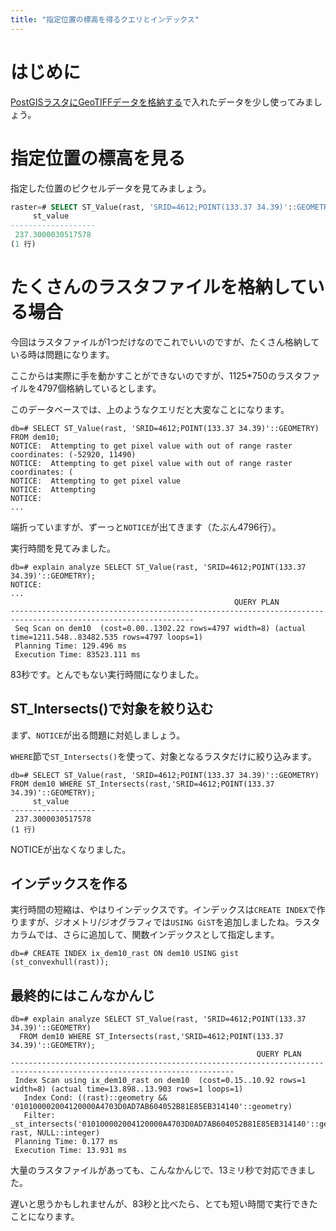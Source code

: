 ```yaml
---
title: "指定位置の標高を得るクエリとインデックス"
---
```

# はじめに

[PostGISラスタにGeoTIFFデータを格納する](raster2pgsql)で入れたデータを少し使ってみましょう。

# 指定位置の標高を見る

指定した位置のピクセルデータを見てみましょう。

```sql
raster=# SELECT ST_Value(rast, 'SRID=4612;POINT(133.37 34.39)'::GEOMETRY) FROM dem;
     st_value
-------------------
 237.3000030517578
(1 行)
```

# たくさんのラスタファイルを格納している場合

今回はラスタファイルが1つだけなのでこれでいいのですが、たくさん格納している時は問題になります。

ここからは実際に手を動かすことができないのですが、1125*750のラスタファイルを4797個格納しているとします。

このデータベースでは、上のようなクエリだと大変なことになります。

```
db=# SELECT ST_Value(rast, 'SRID=4612;POINT(133.37 34.39)'::GEOMETRY) FROM dem10;
NOTICE:  Attempting to get pixel value with out of range raster coordinates: (-52920, 11490)
NOTICE:  Attempting to get pixel value with out of range raster coordinates: (
NOTICE:  Attempting to get pixel value
NOTICE:  Attempting
NOTICE:
...
```

端折っていますが、ずーっと``NOTICE``が出てきます（たぶん4796行）。

実行時間を見てみました。

```
db=# explain analyze SELECT ST_Value(rast, 'SRID=4612;POINT(133.37 34.39)'::GEOMETRY);
NOTICE:
...
                                                  QUERY PLAN                                                   
---------------------------------------------------------------------------------------------------------------
 Seq Scan on dem10  (cost=0.00..1302.22 rows=4797 width=8) (actual time=1211.548..83482.535 rows=4797 loops=1)
 Planning Time: 129.496 ms
 Execution Time: 83523.111 ms
```

83秒です。とんでもない実行時間になりました。

## ST_Intersects()で対象を絞り込む

まず、``NOTICE``が出る問題に対処しましょう。

``WHERE``節で``ST_Intersects()``を使って、対象となるラスタだけに絞り込みます。

```
db=# SELECT ST_Value(rast, 'SRID=4612;POINT(133.37 34.39)'::GEOMETRY) FROM dem10 WHERE ST_Intersects(rast,'SRID=4612;POINT(133.37 34.39)'::GEOMETRY);
     st_value      
-------------------
 237.3000030517578
(1 行)
```

NOTICEが出なくなりました。

## インデックスを作る

実行時間の短縮は、やはりインデックスです。インデックスは``CREATE INDEX``で作りますが、ジオメトリ/ジオグラフィでは``USING GiST``を追加しましたね。ラスタカラムでは、さらに追加して、関数インデックスとして指定します。

```
db=# CREATE INDEX ix_dem10_rast ON dem10 USING gist (st_convexhull(rast));
```

## 最終的にはこんなかんじ

```
db=# explain analyze SELECT ST_Value(rast, 'SRID=4612;POINT(133.37 34.39)'::GEOMETRY)
  FROM dem10 WHERE ST_Intersects(rast,'SRID=4612;POINT(133.37 34.39)'::GEOMETRY);
                                                       QUERY PLAN                                                       
------------------------------------------------------------------------------------------------------------------------
 Index Scan using ix_dem10_rast on dem10  (cost=0.15..10.92 rows=1 width=8) (actual time=13.898..13.903 rows=1 loops=1)
   Index Cond: ((rast)::geometry && '010100002004120000A4703D0AD7AB604052B81E85EB314140'::geometry)
   Filter: _st_intersects('010100002004120000A4703D0AD7AB604052B81E85EB314140'::geometry, rast, NULL::integer)
 Planning Time: 0.177 ms
 Execution Time: 13.931 ms
```

大量のラスタファイルがあっても、こんなかんじで、13ミリ秒で対応できました。

遅いと思うかもしれませんが、83秒と比べたら、とても短い時間で実行できたことになります。
